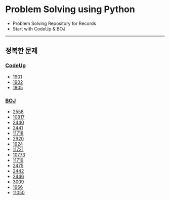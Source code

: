 # Problem Solving using Python
- Problem Solving Repository for Records
- Start with CodeUp & BOJ
---
## 정복한 문제
### [CodeUp](https://codeup.kr)
- [1901](./CodeUp/CodeUp_1901.py)
- [1902](./CodeUp/CodeUp_1902.py)
- [1805](./CodeUp/CodeUp_1805.py)
### [BOJ](https://www.acmicpc.net)
- [2558](./BOJ/BOJ_2558.py)
- [10817](./BOJ/BOJ_10817.py)
- [2440](./BOJ/BOJ_2440.py)
- [2441](./BOJ/BOJ_2441.py)
- [11718](./BOJ/BOJ_11718.py)
- [2920](./BOJ/BOJ_2920.py)
- [1924](./BOJ/BOJ_1924.py)
- [11721](./BOJ/BOJ_11721.py)
- [10773](./BOJ/BOJ_10773.py)
- [11719](./BOJ/BOJ_11719.py)
- [2475](./BOJ/BOJ_2475.py)
- [2442](./BOJ/BOJ_2442.py)
- [2446](./BOJ/BOJ_2446.py)
- [3009](./BOJ/BOJ_3009.py)
- [1966](./BOJ/BOJ_1966.py)
- [11050](./BOJ/BOJ_11050.py)